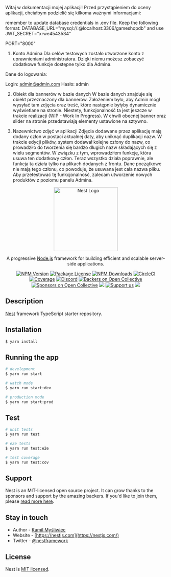 Witaj w dokumentacji mojej aplikacji!
Przed przystąpieniem do oceny aplikacji, chciałbym podzielić się kilkoma ważnymi informacjami:

remember to update database credentials in .env file. Keep the following format: 
DATABASE_URL="mysql://<yourDbUserName>:<yourDbPassword>@localhost:3306/gameshopdb"
and use
JWT_SECRET="xrwe4543534"

PORT="8000"

1. Konto Admina
Dla celów testowych zostało utworzone konto z uprawnieniami administratora. Dzięki niemu możesz zobaczyć dodatkowe funkcje dostępne tylko dla Admina.

Dane do logowania:

Login: admin@admin.com
Hasło: admin


2. Obiekt dla bannerów w bazie danych
W bazie danych znajduje się obiekt przeznaczony dla bannerów. Założeniem było, aby Admin mógł wysyłać tam zdjęcia oraz treść, które następnie byłyby dynamicznie wyświetlane na stronie. Niestety, funkcjonalność ta jest jeszcze w trakcie realizacji (WIP - Work In Progress). W chwili obecnej banner oraz slider na stronie przedstawiają elementy ustawione na sztywno.

3. Nazewnictwo zdjęć w aplikacji
Zdjęcia dodawane przez aplikację mają dodany człon w postaci aktualnej daty, aby uniknąć duplikacji nazw. W trakcie edycji plików, system dodawał kolejne człony do nazw, co prowadziło do tworzenia się bardzo długich nazw składających się z wielu segmentów. W związku z tym, wprowadziłem funkcję, która usuwa ten dodatkowy człon. Teraz wszystko działa poprawnie, ale funkcja ta działa tylko na plikach dodanych z frontu. Dane początkowe nie mają tego członu, co powoduje, że usuwana jest cała nazwa pliku. Aby przetestować tę funkcjonalność, zalecam utworzenie nowych produktów z poziomu panelu Admina.


<p align="center">
  <a href="http://nestjs.com/" target="blank"><img src="https://nestjs.com/img/logo-small.svg" width="200" alt="Nest Logo" /></a>
</p>

[circleci-image]: https://img.shields.io/circleci/build/github/nestjs/nest/master?token=abc123def456
[circleci-url]: https://circleci.com/gh/nestjs/nest

  <p align="center">A progressive <a href="http://nodejs.org" target="_blank">Node.js</a> framework for building efficient and scalable server-side applications.</p>
    <p align="center">
<a href="https://www.npmjs.com/~nestjscore" target="_blank"><img src="https://img.shields.io/npm/v/@nestjs/core.svg" alt="NPM Version" /></a>
<a href="https://www.npmjs.com/~nestjscore" target="_blank"><img src="https://img.shields.io/npm/l/@nestjs/core.svg" alt="Package License" /></a>
<a href="https://www.npmjs.com/~nestjscore" target="_blank"><img src="https://img.shields.io/npm/dm/@nestjs/common.svg" alt="NPM Downloads" /></a>
<a href="https://circleci.com/gh/nestjs/nest" target="_blank"><img src="https://img.shields.io/circleci/build/github/nestjs/nest/master" alt="CircleCI" /></a>
<a href="https://coveralls.io/github/nestjs/nest?branch=master" target="_blank"><img src="https://coveralls.io/repos/github/nestjs/nest/badge.svg?branch=master#9" alt="Coverage" /></a>
<a href="https://discord.gg/G7Qnnhy" target="_blank"><img src="https://img.shields.io/badge/discord-online-brightgreen.svg" alt="Discord"/></a>
<a href="https://opencollective.com/nest#backer" target="_blank"><img src="https://opencollective.com/nest/backers/badge.svg" alt="Backers on Open Collective" /></a>
<a href="https://opencollective.com/nest#sponsor" target="_blank"><img src="https://opencollective.com/nest/sponsors/badge.svg" alt="Sponsors on Open Collective" /></a>
  <a href="https://paypal.me/kamilmysliwiec" target="_blank"><img src="https://img.shields.io/badge/Donate-PayPal-ff3f59.svg"/></a>
    <a href="https://opencollective.com/nest#sponsor"  target="_blank"><img src="https://img.shields.io/badge/Support%20us-Open%20Collective-41B883.svg" alt="Support us"></a>
  <a href="https://twitter.com/nestframework" target="_blank"><img src="https://img.shields.io/twitter/follow/nestframework.svg?style=social&label=Follow"></a>
</p>
  <!--[![Backers on Open Collective](https://opencollective.com/nest/backers/badge.svg)](https://opencollective.com/nest#backer)
  [![Sponsors on Open Collective](https://opencollective.com/nest/sponsors/badge.svg)](https://opencollective.com/nest#sponsor)-->

## Description

[Nest](https://github.com/nestjs/nest) framework TypeScript starter repository.

## Installation

```bash
$ yarn install
```

## Running the app

```bash
# development
$ yarn run start

# watch mode
$ yarn run start:dev

# production mode
$ yarn run start:prod
```

## Test

```bash
# unit tests
$ yarn run test

# e2e tests
$ yarn run test:e2e

# test coverage
$ yarn run test:cov
```

## Support

Nest is an MIT-licensed open source project. It can grow thanks to the sponsors and support by the amazing backers. If you'd like to join them, please [read more here](https://docs.nestjs.com/support).

## Stay in touch

- Author - [Kamil Myśliwiec](https://kamilmysliwiec.com)
- Website - [https://nestjs.com](https://nestjs.com/)
- Twitter - [@nestframework](https://twitter.com/nestframework)

## License

Nest is [MIT licensed](LICENSE).
